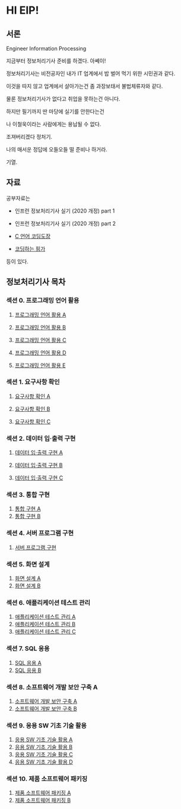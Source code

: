 # HI EIP!

## 서론

Engineer Information Processing

지금부터 정보처리기사 준비를 하겠다. 아쎼이!

정보처리기사는 비전공자인 내가 IT 업계에서 밥 벌어 먹기 위한 시민권과 같다.

이것을 따지 않고 업계에서 살아가는건 좀 과장보태서 불법체류자와 같다.

물론 정보처리기사가 없다고 취업을 못하는건 아니다.

하지만 필기까지 딴 마당에 실기를 안한다는건

나 이철욱이라는 사람에게는 용납될 수 없다.

조져버리겠다 정처기.

나의 매서운 정답에 오들오들 떨 준비나 하거라.

기열.

## 자료

공부자료는

- 인프런 정보처리기사 실기 (2020 개정) part 1

- 인프런 정보처리기사 실기 (2020 개정) part 2

- [C 언어 코딩도장](https://dojang.io/course/view.php?id=2)

- [코딩하는 핑가](https://ss-o.tistory.com/110?category=967966)

등이 있다.

## 정보처리기사 목차

### 섹션 0. 프로그래밍 언어 활용

1. [프로그래밍 언어 활용 A](https://github.com/lugia574/EIP.github.io-/blob/main/%ED%94%84%EB%A1%9C%EA%B7%B8%EB%9E%98%EB%B0%8D%20%EC%96%B8%EC%96%B4%20%ED%99%9C%EC%9A%A9/%ED%94%84%EB%A1%9C%EA%B7%B8%EB%9E%98%EB%B0%8D%20%EC%96%B8%EC%96%B4%20%ED%99%9C%EC%9A%A9A.md)

2. [프로그래밍 언어 활용 B](https://github.com/lugia574/EIP.github.io-/blob/main/%ED%94%84%EB%A1%9C%EA%B7%B8%EB%9E%98%EB%B0%8D%20%EC%96%B8%EC%96%B4%20%ED%99%9C%EC%9A%A9/%ED%94%84%EB%A1%9C%EA%B7%B8%EB%9E%98%EB%B0%8D%20%EC%96%B8%EC%96%B4%20%ED%99%9C%EC%9A%A9B.md)

3. [프로그래밍 언어 활용 C](https://github.com/lugia574/EIP.github.io-/blob/main/%ED%94%84%EB%A1%9C%EA%B7%B8%EB%9E%98%EB%B0%8D%20%EC%96%B8%EC%96%B4%20%ED%99%9C%EC%9A%A9/%ED%94%84%EB%A1%9C%EA%B7%B8%EB%9E%98%EB%B0%8D%20%EC%96%B8%EC%96%B4%20%ED%99%9C%EC%9A%A9C.md)

4. [프로그래밍 언어 활용 D](https://github.com/lugia574/EIP.github.io-/blob/main/%ED%94%84%EB%A1%9C%EA%B7%B8%EB%9E%98%EB%B0%8D%20%EC%96%B8%EC%96%B4%20%ED%99%9C%EC%9A%A9/%ED%94%84%EB%A1%9C%EA%B7%B8%EB%9E%98%EB%B0%8D%20%EC%96%B8%EC%96%B4%20%ED%99%9C%EC%9A%A9D.md)

5. [프로그래밍 언어 활용 E](https://github.com/lugia574/EIP.github.io-/blob/main/%ED%94%84%EB%A1%9C%EA%B7%B8%EB%9E%98%EB%B0%8D%20%EC%96%B8%EC%96%B4%20%ED%99%9C%EC%9A%A9/%ED%94%84%EB%A1%9C%EA%B7%B8%EB%9E%98%EB%B0%8D%20%EC%96%B8%EC%96%B4%20%ED%99%9C%EC%9A%A9E.md)

### 섹션 1. 요구사항 확인

1. [요구사항 확인 A](https://github.com/lugia574/EIP.github.io-/blob/main/%EC%9A%94%EA%B5%AC%EC%82%AC%ED%95%AD%20%ED%99%95%EC%9D%B8/%EC%9A%94%EA%B5%AC%EC%82%AC%ED%95%AD%20%ED%99%95%EC%9D%B8A.md)

2. [요구사항 확인 B](https://github.com/lugia574/EIP.github.io-/blob/main/%EC%9A%94%EA%B5%AC%EC%82%AC%ED%95%AD%20%ED%99%95%EC%9D%B8/%EC%9A%94%EA%B5%AC%EC%82%AC%ED%95%AD%20%ED%99%95%EC%9D%B8B.md)

3. [요구사항 확인 C](https://github.com/lugia574/EIP.github.io-/blob/main/%EC%9A%94%EA%B5%AC%EC%82%AC%ED%95%AD%20%ED%99%95%EC%9D%B8/%EC%9A%94%EA%B5%AC%EC%82%AC%ED%95%AD%20%ED%99%95%EC%9D%B8C.md)

### 섹션 2. 데이터 입·출력 구현

1. [데이터 입·출력 구현 A](https://github.com/lugia574/EIP.github.io-/blob/main/%EB%8D%B0%EC%9D%B4%ED%84%B0%20%EC%9E%85%C2%B7%EC%B6%9C%EB%A0%A5%20%EA%B5%AC%ED%98%84/%EB%8D%B0%EC%9D%B4%ED%84%B0%20%EC%9E%85%C2%B7%EC%B6%9C%EB%A0%A5%20%EA%B5%AC%ED%98%84A.md)

2. [데이터 입·출력 구현 B](https://github.com/lugia574/EIP.github.io-/blob/main/%EB%8D%B0%EC%9D%B4%ED%84%B0%20%EC%9E%85%C2%B7%EC%B6%9C%EB%A0%A5%20%EA%B5%AC%ED%98%84/%EB%8D%B0%EC%9D%B4%ED%84%B0%20%EC%9E%85%C2%B7%EC%B6%9C%EB%A0%A5%20%EA%B5%AC%ED%98%84B.md)

3. [데이터 입·출력 구현 C](https://github.com/lugia574/EIP.github.io-/blob/main/%EB%8D%B0%EC%9D%B4%ED%84%B0%20%EC%9E%85%C2%B7%EC%B6%9C%EB%A0%A5%20%EA%B5%AC%ED%98%84/%EB%8D%B0%EC%9D%B4%ED%84%B0%20%EC%9E%85%C2%B7%EC%B6%9C%EB%A0%A5%20%EA%B5%AC%ED%98%84C.md)

### 섹션 3. 통합 구현

1. [통합 구현 A](https://github.com/lugia574/EIP.github.io-/blob/main/%ED%86%B5%ED%95%A9%20%EA%B5%AC%ED%98%84/%ED%86%B5%ED%95%A9%20%EA%B5%AC%ED%98%84A.md)
2. [통합 구현 B](https://github.com/lugia574/EIP.github.io-/blob/main/%ED%86%B5%ED%95%A9%20%EA%B5%AC%ED%98%84/%ED%86%B5%ED%95%A9%20%EA%B5%AC%ED%98%84B.md)

### 섹션 4. 서버 프로그램 구현

1. [서버 프로그램 구현](https://github.com/lugia574/EIP.github.io-/blob/main/%EC%84%9C%EB%B2%84%20%ED%94%84%EB%A1%9C%EA%B7%B8%EB%9E%A8%20%EA%B5%AC%ED%98%84/%EC%84%9C%EB%B2%84%20%ED%94%84%EB%A1%9C%EA%B7%B8%EB%9E%A8%20%EA%B5%AC%ED%98%84A.md)

### 섹션 5. 화면 설계

1. [화면 설계 A](https://github.com/lugia574/EIP.github.io-/blob/main/%ED%99%94%EB%A9%B4%20%EC%84%A4%EA%B3%84/%ED%99%94%EB%A9%B4%20%EC%84%A4%EA%B3%84A.md)
2. [화면 설계 B](https://github.com/lugia574/EIP.github.io-/blob/main/%ED%99%94%EB%A9%B4%20%EC%84%A4%EA%B3%84/%ED%99%94%EB%A9%B4%20%EC%84%A4%EA%B3%84B.md)

### 섹션 6. 애플리케이션 테스트 관리

1. [애플리케이션 테스트 관리 A](https://github.com/lugia574/EIP.github.io-/blob/main/%EC%95%A0%ED%94%8C%EB%A6%AC%EC%BC%80%EC%9D%B4%EC%85%98%20%ED%85%8C%EC%8A%A4%ED%8A%B8%20%EA%B4%80%EB%A6%AC/%EC%95%A0%ED%94%8C%EB%A6%AC%EC%BC%80%EC%9D%B4%EC%85%98%20%ED%85%8C%EC%8A%A4%ED%8A%B8%20%EA%B4%80%EB%A6%ACA.md)
1. [애플리케이션 테스트 관리 B](https://github.com/lugia574/EIP.github.io-/blob/main/%EC%95%A0%ED%94%8C%EB%A6%AC%EC%BC%80%EC%9D%B4%EC%85%98%20%ED%85%8C%EC%8A%A4%ED%8A%B8%20%EA%B4%80%EB%A6%AC/%EC%95%A0%ED%94%8C%EB%A6%AC%EC%BC%80%EC%9D%B4%EC%85%98%20%ED%85%8C%EC%8A%A4%ED%8A%B8%20%EA%B4%80%EB%A6%ACB.md)
1. [애플리케이션 테스트 관리 C](https://github.com/lugia574/EIP.github.io-/blob/main/%EC%95%A0%ED%94%8C%EB%A6%AC%EC%BC%80%EC%9D%B4%EC%85%98%20%ED%85%8C%EC%8A%A4%ED%8A%B8%20%EA%B4%80%EB%A6%AC/%EC%95%A0%ED%94%8C%EB%A6%AC%EC%BC%80%EC%9D%B4%EC%85%98%20%ED%85%8C%EC%8A%A4%ED%8A%B8%20%EA%B4%80%EB%A6%ACC.md)

### 섹션 7. SQL 응용

1. [SQL 응용 A](https://github.com/lugia574/EIP.github.io-/blob/main/7.SQL%20%EC%9D%91%EC%9A%A9/SQL%20%EC%9D%91%EC%9A%A9%20A.md)
1. [SQL 응용 B](https://github.com/lugia574/EIP.github.io-/blob/main/7.SQL%20%EC%9D%91%EC%9A%A9/SQL%20%EC%9D%91%EC%9A%A9%20B.md)

### 섹션 8. 소프트웨어 개발 보안 구축 A

1. [소프트웨어 개발 보안 구축 A](https://github.com/lugia574/EIP.github.io-/blob/main/8.%20%EC%86%8C%ED%94%84%ED%8A%B8%EC%9B%A8%EC%96%B4%20%EA%B0%9C%EB%B0%9C%EB%B3%B4%EC%95%88%20%EA%B5%AC%EC%B6%95/%EC%86%8C%ED%94%84%ED%8A%B8%EC%9B%A8%EC%96%B4%20%EA%B0%9C%EB%B0%9C%20%EB%B3%B4%EC%95%88%20%EA%B5%AC%EC%B6%95%20A.md)
1. [소프트웨어 개발 보안 구축 B](https://github.com/lugia574/EIP.github.io-/blob/main/8.%20%EC%86%8C%ED%94%84%ED%8A%B8%EC%9B%A8%EC%96%B4%20%EA%B0%9C%EB%B0%9C%EB%B3%B4%EC%95%88%20%EA%B5%AC%EC%B6%95/%EC%86%8C%ED%94%84%ED%8A%B8%EC%9B%A8%EC%96%B4%20%EA%B0%9C%EB%B0%9C%20%EB%B3%B4%EC%95%88%20%EA%B5%AC%EC%B6%95%20B.md)

### 섹션 9. 응용 SW 기초 기술 활용

1. [응용 SW 기초 기술 활용 A](https://github.com/lugia574/EIP.github.io-/blob/main/%EC%9D%91%EC%9A%A9%20SW%20%EA%B8%B0%EC%B4%88%20%EA%B8%B0%EC%88%A0%20%ED%99%9C%EC%9A%A9/%EC%9D%91%EC%9A%A9%20SW%20%EA%B8%B0%EC%B4%88%20%EA%B8%B0%EC%88%A0%20%ED%99%9C%EC%9A%A9%20A.md)
1. [응용 SW 기초 기술 활용 B](https://github.com/lugia574/EIP.github.io-/blob/main/%EC%9D%91%EC%9A%A9%20SW%20%EA%B8%B0%EC%B4%88%20%EA%B8%B0%EC%88%A0%20%ED%99%9C%EC%9A%A9/%EC%9D%91%EC%9A%A9%20SW%20%EA%B8%B0%EC%B4%88%20%EA%B8%B0%EC%88%A0%20%ED%99%9C%EC%9A%A9%20B.md)
1. [응용 SW 기초 기술 활용 C](https://github.com/lugia574/EIP.github.io-/blob/main/%EC%9D%91%EC%9A%A9%20SW%20%EA%B8%B0%EC%B4%88%20%EA%B8%B0%EC%88%A0%20%ED%99%9C%EC%9A%A9/%EC%9D%91%EC%9A%A9%20SW%20%EA%B8%B0%EC%B4%88%20%EA%B8%B0%EC%88%A0%20%ED%99%9C%EC%9A%A9%20C.md)
1. [응용 SW 기초 기술 활용 D](https://github.com/lugia574/EIP.github.io-/blob/main/%EC%9D%91%EC%9A%A9%20SW%20%EA%B8%B0%EC%B4%88%20%EA%B8%B0%EC%88%A0%20%ED%99%9C%EC%9A%A9/%EC%9D%91%EC%9A%A9%20SW%20%EA%B8%B0%EC%B4%88%20%EA%B8%B0%EC%88%A0%20%ED%99%9C%EC%9A%A9%20D.md)

### 섹션 10. 제품 소프트웨어 패키징

1. [제품 소프트웨어 패키징 A](https://github.com/lugia574/EIP.github.io-/blob/main/10.%EC%A0%9C%ED%92%88%20%EC%86%8C%ED%94%84%ED%8A%B8%EC%9B%A8%EC%96%B4%20%ED%8C%A8%ED%82%A4%EC%A7%95/%EC%A0%9C%ED%92%88%20%EC%86%8C%ED%94%84%ED%8A%B8%EC%9B%A8%EC%96%B4%20%ED%8C%A8%ED%82%A4%EC%A7%95A.md)
1. [제품 소프트웨어 패키징 B](https://github.com/lugia574/EIP.github.io-/blob/main/10.%EC%A0%9C%ED%92%88%20%EC%86%8C%ED%94%84%ED%8A%B8%EC%9B%A8%EC%96%B4%20%ED%8C%A8%ED%82%A4%EC%A7%95/%EC%A0%9C%ED%92%88%20%EC%86%8C%ED%94%84%ED%8A%B8%EC%9B%A8%EC%96%B4%20%ED%8C%A8%ED%82%A4%EC%A7%95B.md)
